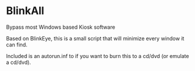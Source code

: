 # BlinkAll
Bypass most Windows based Kiosk software


Based on BlinkEye, this is a small script that will minimize every window it can find.

Included is an autorun.inf to if you want to burn this to a cd/dvd (or emulate a cd/dvd).
